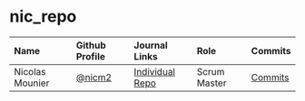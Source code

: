 # nic_repo 

Name | Github Profile | Journal Links | Role | Commits |
| :---- | :---- | :---- | :---- | :---- |
| Nicolas Mounier | [@nicm2](https://github.com/nicm2) | [Individual Repo](https://github.com/nicm2/nic_repo) | Scrum Master | [Commits]() |
